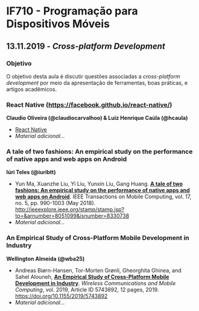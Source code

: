 # IF710 - Programação para Dispositivos Móveis

## 13.11.2019 - _Cross-platform Development_

### Objetivo

O objetivo desta aula é discutir questões associadas a _cross-platform development_ por meio da apresentação de ferramentas, boas práticas, e artigos acadêmicos. 

### React Native (https://facebook.github.io/react-native/)
**Claudio Oliveira (@claudiocarvalhoo) & Luiz Henrique Caúla (@hcaula)**

- [React Native](https://facebook.github.io/react-native/)
- _Material adicional..._

### A tale of two fashions: An empirical study on the performance of native apps and web apps on Android
**Iúri Teles (@iuribtt)**

- Yun Ma, Xuanzhe Liu, Yi Liu, Yunxin Liu, Gang Huang. [**A tale of two fashions: An empirical study on the performance of native apps and web apps on Android**](https://ieeexplore.ieee.org/document/8051099). IEEE Transactions on Mobile Computing, vol. 17, no. 5, pp. 990-1003 (May 2018). http://ieeexplore.ieee.org/stamp/stamp.jsp?tp=&arnumber=8051099&isnumber=8330738
- _Material adicional..._

### An Empirical Study of Cross-Platform Mobile Development in Industry
**Wellington Almeida (@wba25)**

- Andreas Biørn-Hansen, Tor-Morten Grønli, Gheorghita Ghinea, and Sahel Alouneh, [**An Empirical Study of Cross-Platform Mobile Development in Industry**](https://doi.org/10.1155/2019/5743892). *Wireless Communications and Mobile Computing*, vol. 2019, Article ID 5743892, 12 pages, 2019. https://doi.org/10.1155/2019/5743892
- _Material adicional..._